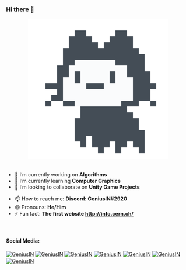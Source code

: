 ### Hi there 👋

<div align="center">
  <img src="https://github.com/praveen8ae/praveen8ae/blob/main/assets/mona-loading-default.gif" alt="Animated GIF">
</div>

<br>  
  
  
- 🔭 I’m currently working on **Algorithms**
- 🌱 I’m currently learning **Computer Graphics**
- 👯 I’m looking to collaborate on **Unity Game Projects**
<!-- - 🤔 I’m looking for help with ... -->
<!-- - 💬 Ask me about ... --->
- 📫 How to reach me: **Discord: GeniusIN#2920**
- 😄 Pronouns: **He/Him**
- ⚡ Fun fact: **The first website http://info.cern.ch/**

<br>

#### Social Media:

<!-- <a href="https://www.youtube.com/@GeniusIN" target="blank"><img align="center" src="https://upload.wikimedia.org/wikipedia/commons/0/09/YouTube_full-color_icon_%282017%29.svg" height="40" width="50" /></a> -->
<a href="https://twitter.com/GeniusIN8" target="blank"><img align="center" src="https://upload.wikimedia.org/wikipedia/commons/6/6f/Logo_of_Twitter.svg" alt="GeniusIN" height="40" width="40" /></a>
<a href="https://www.linkedin.com/in/praveen8ae/" target="blank"><img align="center" src="https://upload.wikimedia.org/wikipedia/commons/8/81/LinkedIn_icon.svg" alt="GeniusIN" height="40" width="40" /></a>
<a href="https://www.facebook.com/GeniusIN8" target="blank"><img align="center" src="https://upload.wikimedia.org/wikipedia/en/0/04/Facebook_f_logo_%282021%29.svg" alt="GeniusIN" height="40" width="40" /></a>
<a href="https://www.instagram.com/praveen8ae/" target="blank"><img align="center" src="https://upload.wikimedia.org/wikipedia/commons/9/95/Instagram_logo_2022.svg" alt="GeniusIN" height="40" width="40" /></a>
<a href="https://discord.com/channels/@GeniusIN#2920" target="blank"><img align="center" src="https://assets-global.website-files.com/6257adef93867e50d84d30e2/636e0a69f118df70ad7828d4_icon_clyde_blurple_RGB.svg" alt="GeniusIN" height="40" width="40" /></a>
<a href="https://replit.com/@GeniusIN" target="blank"><img align="center" src="https://upload.wikimedia.org/wikipedia/commons/7/78/New_Replit_Logo.svg" alt="GeniusIN" height="40" width="40" /></a>
<a href="https://members.aaas.org/network/members/profile?UserKey=7edb9808-eb70-418a-88b5-ea029072abba" target="blank"><img align="center" src="https://upload.wikimedia.org/wikipedia/commons/e/eb/Science_Magazine_logo.svg" alt="GeniusIN" height="20" width="80" /></a>








